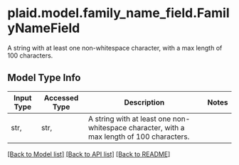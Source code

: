 # plaid.model.family_name_field.FamilyNameField

A string with at least one non-whitespace character, with a max length of 100 characters.

## Model Type Info
Input Type | Accessed Type | Description | Notes
------------ | ------------- | ------------- | -------------
str,  | str,  | A string with at least one non-whitespace character, with a max length of 100 characters. | 

[[Back to Model list]](../../README.md#documentation-for-models) [[Back to API list]](../../README.md#documentation-for-api-endpoints) [[Back to README]](../../README.md)

